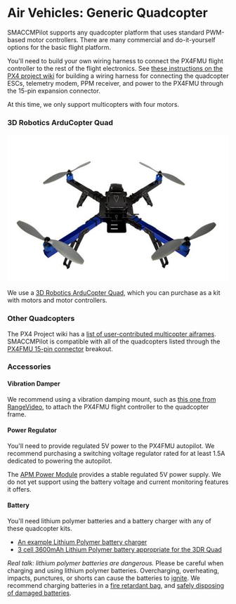 
# Air Vehicles: Generic Quadcopter

SMACCMPilot supports any quadcopter platform that uses standard PWM-based
motor controllers. There are many commercial and do-it-yourself options for
the basic flight platform.

You'll need to build your own wiring harness to connect the PX4FMU flight
controller to the rest of the flight electronics. See [these instructions
on the PX4 project wiki][fmu-breakout] for building a wiring harness for
connecting the quadcopter ESCs, telemetry modem, PPM receiver, and power
to the PX4FMU through the 15-pin expansion connector.

At this time, we only support multicopters with four motors.

[fmu-breakout]: http://pixhawk.ethz.ch/px4/users/servo_breakout

### 3D Robotics ArduCopter Quad

![3DR Quadcopter](/images/3drquad.jpg)

We use a [3D Robotics ArduCopter Quad][3drquad],
which you can purchase as a kit with motors and motor controllers.

[3drquad]: http://store.3drobotics.com/products/3dr-quad-frame-kit-electronics

### Other Quadcopters

The PX4 Project wiki has a [list of user-contributed multicopter aiframes](
https://pixhawk.ethz.ch/px4/airframes/multicopters). SMACCMPilot is compatible
with all of the quadcopters listed through the [PX4FMU 15-pin
connector][fmu-breakout] breakout.

### Accessories

#### Vibration Damper

We recommend using a vibration damping mount, such as [this one from
RangeVideo][mount], to attach the PX4FMU flight controller to the quadcopter
frame.

[mount]: http://www.rangevideo.com/index.php/accessories/vibration-mount.html

#### Power Regulator

You'll need to provide regulated 5V power to the PX4FMU autopilot. We recommend
purchasing a switching voltage regulator rated for at least 1.5A dedicated to
powering the autopilot.

The [APM Power Module][apm-pm] provides a stable regulated 5V power supply. We
do not yet support using the battery voltage and current monitoring features it
offers.

[apm-pm]: https://store.3drobotics.com/products/apm-power-module-with-xt60-connectors

#### Battery

You'll need lithium polymer batteries and a battery charger with any of these
quadcopter kits.

* [An example Lithium Polymer battery
  charger](http://www3.towerhobbies.com/cgi-bin/wti0001p?&I=LXAZZS&P=ML)
* [3 cell 3600mAh Lithium Polymer battery appropriate for the 3DR
  Quad](http://www3.towerhobbies.com/cgi-bin/wti0001p?&I=LXAJGY&P=0)


*Real talk: lithium polymer batteries are dangerous.* Please be careful when
charging and using lithium polymer batteries. Overcharging, overheating,
impacts, punctures, or shorts can cause the batteries to [ignite][]. We recommend
charging batteries in a [fire retardant bag][firebag], and [safely disposing
of damaged batteries][dispose].

[ignite]: http://www.youtube.com/watch?v=EseOhC8n7ro
[firebag]: http://www3.towerhobbies.com/cgi-bin/wti0001p?&I=LXZKA2&P=7
[dispose]: https://sites.google.com/site/tjinguytech/charging-how-tos/lipo-disposal 

